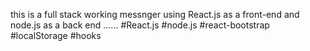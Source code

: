 this is a full stack working messnger using React.js as a front-end and node.js as a back end ......
#React.js #node.js #react-bootstrap #localStorage #hooks 
